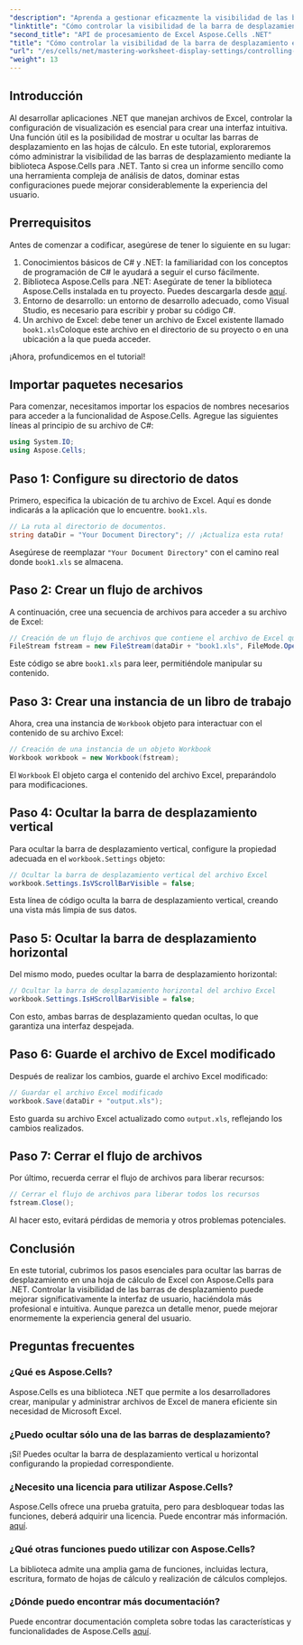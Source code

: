 ```yaml
---
"description": "Aprenda a gestionar eficazmente la visibilidad de las barras de desplazamiento en hojas de cálculo de Excel con la biblioteca Aspose.Cells para .NET. Este completo tutorial le guiará por los pasos necesarios para ocultar las barras de desplazamiento verticales y horizontales."
"linktitle": "Cómo controlar la visibilidad de la barra de desplazamiento en hojas de cálculo de Excel"
"second_title": "API de procesamiento de Excel Aspose.Cells .NET"
"title": "Cómo controlar la visibilidad de la barra de desplazamiento en hojas de cálculo de Excel"
"url": "/es/cells/net/mastering-worksheet-display-settings/controlling-scroll-bar-visibility/"
"weight": 13
---
```


## Introducción

Al desarrollar aplicaciones .NET que manejan archivos de Excel, controlar la configuración de visualización es esencial para crear una interfaz intuitiva. Una función útil es la posibilidad de mostrar u ocultar las barras de desplazamiento en las hojas de cálculo. En este tutorial, exploraremos cómo administrar la visibilidad de las barras de desplazamiento mediante la biblioteca Aspose.Cells para .NET. Tanto si crea un informe sencillo como una herramienta compleja de análisis de datos, dominar estas configuraciones puede mejorar considerablemente la experiencia del usuario.

## Prerrequisitos

Antes de comenzar a codificar, asegúrese de tener lo siguiente en su lugar:

1. Conocimientos básicos de C# y .NET: la familiaridad con los conceptos de programación de C# le ayudará a seguir el curso fácilmente.
2. Biblioteca Aspose.Cells para .NET: Asegúrate de tener la biblioteca Aspose.Cells instalada en tu proyecto. Puedes descargarla desde [aquí](https://releases.aspose.com/cells/net/).
3. Entorno de desarrollo: un entorno de desarrollo adecuado, como Visual Studio, es necesario para escribir y probar su código C#.
4. Un archivo de Excel: debe tener un archivo de Excel existente llamado `book1.xls`Coloque este archivo en el directorio de su proyecto o en una ubicación a la que pueda acceder.

¡Ahora, profundicemos en el tutorial!

## Importar paquetes necesarios

Para comenzar, necesitamos importar los espacios de nombres necesarios para acceder a la funcionalidad de Aspose.Cells. Agregue las siguientes líneas al principio de su archivo de C#:

```csharp
using System.IO;
using Aspose.Cells;
```

## Paso 1: Configure su directorio de datos

Primero, especifica la ubicación de tu archivo de Excel. Aquí es donde indicarás a la aplicación que lo encuentre. `book1.xls`.

```csharp
// La ruta al directorio de documentos.
string dataDir = "Your Document Directory"; // ¡Actualiza esta ruta!
```

Asegúrese de reemplazar `"Your Document Directory"` con el camino real donde `book1.xls` se almacena.

## Paso 2: Crear un flujo de archivos

A continuación, cree una secuencia de archivos para acceder a su archivo de Excel:

```csharp
// Creación de un flujo de archivos que contiene el archivo de Excel que se abrirá
FileStream fstream = new FileStream(dataDir + "book1.xls", FileMode.Open);
```

Este código se abre `book1.xls` para leer, permitiéndole manipular su contenido.

## Paso 3: Crear una instancia de un libro de trabajo

Ahora, crea una instancia de `Workbook` objeto para interactuar con el contenido de su archivo Excel:

```csharp
// Creación de una instancia de un objeto Workbook
Workbook workbook = new Workbook(fstream);
```

El `Workbook` El objeto carga el contenido del archivo Excel, preparándolo para modificaciones.

## Paso 4: Ocultar la barra de desplazamiento vertical

Para ocultar la barra de desplazamiento vertical, configure la propiedad adecuada en el `workbook.Settings` objeto:

```csharp
// Ocultar la barra de desplazamiento vertical del archivo Excel
workbook.Settings.IsVScrollBarVisible = false;
```

Esta línea de código oculta la barra de desplazamiento vertical, creando una vista más limpia de sus datos.

## Paso 5: Ocultar la barra de desplazamiento horizontal

Del mismo modo, puedes ocultar la barra de desplazamiento horizontal:

```csharp
// Ocultar la barra de desplazamiento horizontal del archivo Excel
workbook.Settings.IsHScrollBarVisible = false;
```

Con esto, ambas barras de desplazamiento quedan ocultas, lo que garantiza una interfaz despejada.

## Paso 6: Guarde el archivo de Excel modificado

Después de realizar los cambios, guarde el archivo Excel modificado:

```csharp
// Guardar el archivo Excel modificado
workbook.Save(dataDir + "output.xls");
```

Esto guarda su archivo Excel actualizado como `output.xls`, reflejando los cambios realizados.

## Paso 7: Cerrar el flujo de archivos

Por último, recuerda cerrar el flujo de archivos para liberar recursos:

```csharp
// Cerrar el flujo de archivos para liberar todos los recursos
fstream.Close();
```

Al hacer esto, evitará pérdidas de memoria y otros problemas potenciales.

## Conclusión

En este tutorial, cubrimos los pasos esenciales para ocultar las barras de desplazamiento en una hoja de cálculo de Excel con Aspose.Cells para .NET. Controlar la visibilidad de las barras de desplazamiento puede mejorar significativamente la interfaz de usuario, haciéndola más profesional e intuitiva. Aunque parezca un detalle menor, puede mejorar enormemente la experiencia general del usuario.

## Preguntas frecuentes

### ¿Qué es Aspose.Cells?  
Aspose.Cells es una biblioteca .NET que permite a los desarrolladores crear, manipular y administrar archivos de Excel de manera eficiente sin necesidad de Microsoft Excel.

### ¿Puedo ocultar sólo una de las barras de desplazamiento?  
¡Sí! Puedes ocultar la barra de desplazamiento vertical u horizontal configurando la propiedad correspondiente.

### ¿Necesito una licencia para utilizar Aspose.Cells?  
Aspose.Cells ofrece una prueba gratuita, pero para desbloquear todas las funciones, deberá adquirir una licencia. Puede encontrar más información. [aquí](https://purchase.aspose.com/buy).

### ¿Qué otras funciones puedo utilizar con Aspose.Cells?  
La biblioteca admite una amplia gama de funciones, incluidas lectura, escritura, formato de hojas de cálculo y realización de cálculos complejos.

### ¿Dónde puedo encontrar más documentación?  
Puede encontrar documentación completa sobre todas las características y funcionalidades de Aspose.Cells [aquí](https://reference.aspose.com/cells/net/).